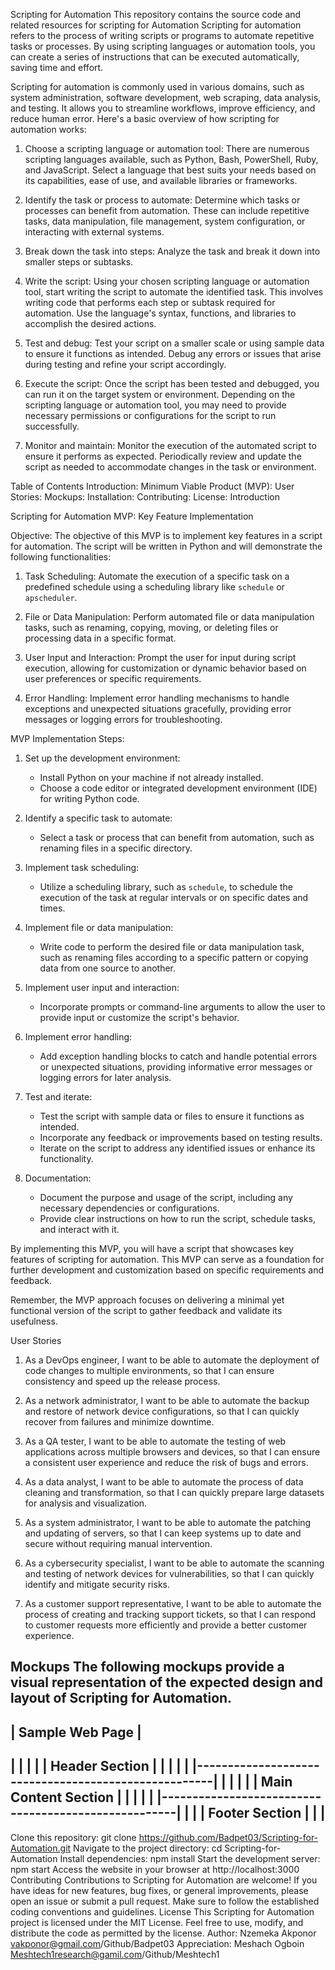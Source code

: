 Scripting for Automation
This repository contains the source code and related resources for scripting for Automation Scripting for automation refers to the process of writing scripts or programs to automate repetitive tasks or processes. By using scripting languages or automation tools, you can create a series of instructions that can be executed automatically, saving time and effort.

Scripting for automation is commonly used in various domains, such as system administration, software development, web scraping, data analysis, and testing. It allows you to streamline workflows, improve efficiency, and reduce human error. Here's a basic overview of how scripting for automation works:

1. Choose a scripting language or automation tool: There are numerous scripting languages available, such as Python, Bash, PowerShell, Ruby, and JavaScript. Select a language that best suits your needs based on its capabilities, ease of use, and available libraries or frameworks.

2. Identify the task or process to automate: Determine which tasks or processes can benefit from automation. These can include repetitive tasks, data manipulation, file management, system configuration, or interacting with external systems.

3. Break down the task into steps: Analyze the task and break it down into smaller steps or subtasks. 

4. Write the script: Using your chosen scripting language or automation tool, start writing the script to automate the identified task. This involves writing code that performs each step or subtask required for automation. Use the language's syntax, functions, and libraries to accomplish the desired actions.

5. Test and debug: Test your script on a smaller scale or using sample data to ensure it functions as intended. Debug any errors or issues that arise during testing and refine your script accordingly.

6. Execute the script: Once the script has been tested and debugged, you can run it on the target system or environment. Depending on the scripting language or automation tool, you may need to provide necessary permissions or configurations for the script to run successfully.

7. Monitor and maintain: Monitor the execution of the automated script to ensure it performs as expected. Periodically review and update the script as needed to accommodate changes in the task or environment.

Table of Contents
Introduction: Minimum Viable Product (MVP): User Stories: Mockups: Installation: Contributing: License:
Introduction

 Scripting for Automation MVP: Key Feature Implementation

Objective:
The objective of this MVP is to implement key features in a script for automation. The script will be written in Python and will demonstrate the following functionalities:

1. Task Scheduling: Automate the execution of a specific task on a predefined schedule using a scheduling library like `schedule` or `apscheduler`.

2. File or Data Manipulation: Perform automated file or data manipulation tasks, such as renaming, copying, moving, or deleting files or processing data in a specific format.

3. User Input and Interaction: Prompt the user for input during script execution, allowing for customization or dynamic behavior based on user preferences or specific requirements.

4. Error Handling: Implement error handling mechanisms to handle exceptions and unexpected situations gracefully, providing error messages or logging errors for troubleshooting.

MVP Implementation Steps:

1. Set up the development environment:
   - Install Python on your machine if not already installed.
   - Choose a code editor or integrated development environment (IDE) for writing Python code.

2. Identify a specific task to automate:
   - Select a task or process that can benefit from automation, such as renaming files in a specific directory.

3. Implement task scheduling:
   - Utilize a scheduling library, such as `schedule`, to schedule the execution of the task at regular intervals or on specific dates and times.

4. Implement file or data manipulation:
   - Write code to perform the desired file or data manipulation task, such as renaming files according to a specific pattern or copying data from one source to another.

5. Implement user input and interaction:
   - Incorporate prompts or command-line arguments to allow the user to provide input or customize the script's behavior.

6. Implement error handling:
   - Add exception handling blocks to catch and handle potential errors or unexpected situations, providing informative error messages or logging errors for later analysis.

7. Test and iterate:
   - Test the script with sample data or files to ensure it functions as intended.
   - Incorporate any feedback or improvements based on testing results.
   - Iterate on the script to address any identified issues or enhance its functionality.

8. Documentation:
   - Document the purpose and usage of the script, including any necessary dependencies or configurations.
   - Provide clear instructions on how to run the script, schedule tasks, and interact with it.

By implementing this MVP, you will have a script that showcases key features of scripting for automation. This MVP can serve as a foundation for further development and customization based on specific requirements and feedback.

Remember, the MVP approach focuses on delivering a minimal yet functional version of the script to gather feedback and validate its usefulness.


User Stories

1. As a DevOps engineer, I want to be able to automate the deployment of code changes to multiple environments, so that I can ensure consistency and speed up the release process.
2. As a network administrator, I want to be able to automate the backup and restore of network device configurations, so that I can quickly recover from failures and minimize downtime.
3. As a QA tester, I want to be able to automate the testing of web applications across multiple browsers and devices, so that I can ensure a consistent user experience and reduce the risk of bugs and errors.


4. As a data analyst, I want to be able to automate the process of data cleaning and transformation, so that I can quickly prepare large datasets for analysis and visualization.
5. As a system administrator, I want to be able to automate the patching and updating of servers, so that I can keep systems up to date and secure without requiring manual intervention.
6. As a cybersecurity specialist, I want to be able to automate the scanning and testing of network devices for vulnerabilities, so that I can quickly identify and mitigate security risks.
7. As a customer support representative, I want to be able to automate the process of creating and tracking support tickets, so that I can respond to customer requests more efficiently and provide a better customer experience.

Mockups
The following mockups provide a visual representation of the expected design and layout of Scripting for Automation.
-----------------------------------------------------
|                 Sample Web Page                     |
-----------------------------------------------------
|                                                     |
|                                                     |
|                  Header Section                     |
|                                                     |
|                                                     |
|-----------------------------------------------------|
|                                                     |
|                                                     |
|                 Main Content Section                 |
|                                                     |
|                                                     |
|-----------------------------------------------------|
|                                                     |
|                  Footer Section                     |
|                                                     |
-----------------------------------------------------


Clone this repository: git	clone https://github.com/Badpet03/Scripting-for-Automation.git
Navigate to the project directory: cd 
Scripting-for-Automation
Install dependencies: npm install
Start the development server: npm start
Access the website in your browser at http://localhost:3000
Contributing
Contributions to Scripting for Automation are welcome! If you have ideas for new features, bug fixes, or general improvements, please open an issue or submit a pull request. Make sure to follow the established coding conventions and guidelines.
License This Scripting for Automation project is licensed under the MIT License. Feel free to use, modify, and distribute the code as permitted by the license.
Author: Nzemeka Akponor vakponor@gmail.com/Github/Badpet03
Appreciation: Meshach Ogboin Meshtech1research@gamil.com/Github/Meshtech1


